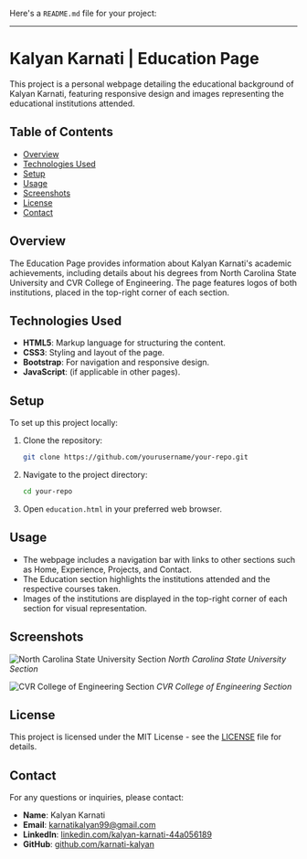 Here's a `README.md` file for your project:

---

# Kalyan Karnati | Education Page

This project is a personal webpage detailing the educational background of Kalyan Karnati, featuring responsive design and images representing the educational institutions attended.

## Table of Contents

- [Overview](#overview)
- [Technologies Used](#technologies-used)
- [Setup](#setup)
- [Usage](#usage)
- [Screenshots](#screenshots)
- [License](#license)
- [Contact](#contact)

## Overview

The Education Page provides information about Kalyan Karnati's academic achievements, including details about his degrees from North Carolina State University and CVR College of Engineering. The page features logos of both institutions, placed in the top-right corner of each section.

## Technologies Used

- **HTML5**: Markup language for structuring the content.
- **CSS3**: Styling and layout of the page.
- **Bootstrap**: For navigation and responsive design.
- **JavaScript**: (if applicable in other pages).

## Setup

To set up this project locally:

1. Clone the repository:
    ```bash
    git clone https://github.com/yourusername/your-repo.git
    ```
2. Navigate to the project directory:
    ```bash
    cd your-repo
    ```
3. Open `education.html` in your preferred web browser.

## Usage

- The webpage includes a navigation bar with links to other sections such as Home, Experience, Projects, and Contact.
- The Education section highlights the institutions attended and the respective courses taken.
- Images of the institutions are displayed in the top-right corner of each section for visual representation.

## Screenshots

![North Carolina State University Section](https://1000logos.net/wp-content/uploads/2022/07/North-Carolina-State-University-Logo-history.png)
*North Carolina State University Section*

![CVR College of Engineering Section](https://i.pinimg.com/236x/cc/9b/be/cc9bbe385309a5ee04fa0a305cbd01cf.jpg)
*CVR College of Engineering Section*

## License

This project is licensed under the MIT License - see the [LICENSE](LICENSE) file for details.

## Contact

For any questions or inquiries, please contact:
- **Name**: Kalyan Karnati
- **Email**: [karnatikalyan99@gmail.com](mailto:karnatikalyan99@gmail.com)
- **LinkedIn**: [linkedin.com/kalyan-karnati-44a056189](https://www.linkedin.com/kalyan-karnati-44a056189)
- **GitHub**: [github.com/karnati-kalyan](https://github.com/karnati-kalyan)

